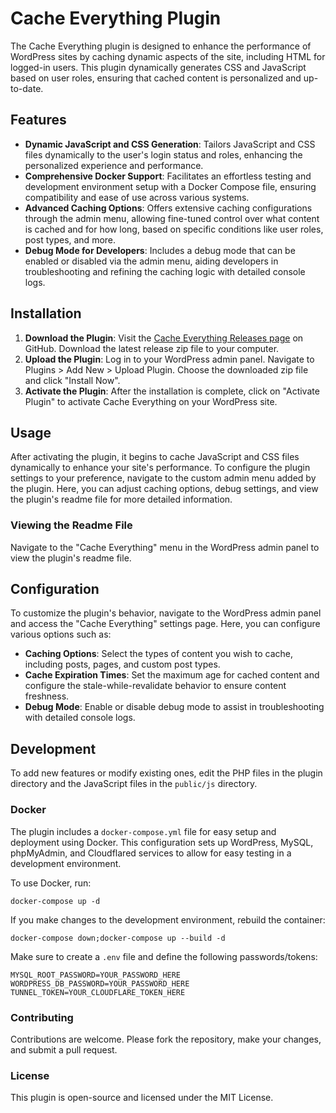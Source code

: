# Cache Everything Plugin

The Cache Everything plugin is designed to enhance the performance of WordPress sites by caching dynamic aspects of the site, including HTML for logged-in users. This plugin dynamically generates CSS and JavaScript based on user roles, ensuring that cached content is personalized and up-to-date.

## Features

- **Dynamic JavaScript and CSS Generation**: Tailors JavaScript and CSS files dynamically to the user's login status and roles, enhancing the personalized experience and performance.
- **Comprehensive Docker Support**: Facilitates an effortless testing and development environment setup with a Docker Compose file, ensuring compatibility and ease of use across various systems.
- **Advanced Caching Options**: Offers extensive caching configurations through the admin menu, allowing fine-tuned control over what content is cached and for how long, based on specific conditions like user roles, post types, and more.
- **Debug Mode for Developers**: Includes a debug mode that can be enabled or disabled via the admin menu, aiding developers in troubleshooting and refining the caching logic with detailed console logs.

## Installation

1. **Download the Plugin**: Visit the [Cache Everything Releases page](https://github.com/AsyncAlchemist/wordpress-cache-everything/releases) on GitHub. Download the latest release zip file to your computer.
2. **Upload the Plugin**: Log in to your WordPress admin panel. Navigate to Plugins > Add New > Upload Plugin. Choose the downloaded zip file and click "Install Now".
3. **Activate the Plugin**: After the installation is complete, click on "Activate Plugin" to activate Cache Everything on your WordPress site.

## Usage

After activating the plugin, it begins to cache JavaScript and CSS files dynamically to enhance your site's performance. To configure the plugin settings to your preference, navigate to the custom admin menu added by the plugin. Here, you can adjust caching options, debug settings, and view the plugin's readme file for more detailed information.

### Viewing the Readme File

Navigate to the "Cache Everything" menu in the WordPress admin panel to view the plugin's readme file.

## Configuration

To customize the plugin's behavior, navigate to the WordPress admin panel and access the "Cache Everything" settings page. Here, you can configure various options such as:

- **Caching Options**: Select the types of content you wish to cache, including posts, pages, and custom post types.
- **Cache Expiration Times**: Set the maximum age for cached content and configure the stale-while-revalidate behavior to ensure content freshness.
- **Debug Mode**: Enable or disable debug mode to assist in troubleshooting with detailed console logs.

## Development

To add new features or modify existing ones, edit the PHP files in the plugin directory and the JavaScript files in the `public/js` directory.

### Docker

The plugin includes a `docker-compose.yml` file for easy setup and deployment using Docker. This configuration sets up WordPress, MySQL, phpMyAdmin, and Cloudflared services to allow for easy testing in a development environment.

To use Docker, run:

`docker-compose up -d`

If you make changes to the development environment, rebuild the container:

`docker-compose down;docker-compose up --build -d`

Make sure to create a `.env` file and define the following passwords/tokens:
```
MYSQL_ROOT_PASSWORD=YOUR_PASSWORD_HERE
WORDPRESS_DB_PASSWORD=YOUR_PASSWORD_HERE
TUNNEL_TOKEN=YOUR_CLOUDFLARE_TOKEN_HERE
```

### Contributing
Contributions are welcome. Please fork the repository, make your changes, and submit a pull request.

### License
This plugin is open-source and licensed under the MIT License.
